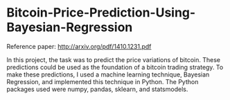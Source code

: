 # Bitcoin-Price-Prediction-Using-Bayesian-Regression
Reference paper: http://arxiv.org/pdf/1410.1231.pdf  

In this project, the task was to predict the price variations of bitcoin. These predictions could be used as the foundation of a bitcoin trading strategy. To make these predictions, I used a machine learning technique, Bayesian Regression, and implemented this technique in Python. 
The Python packages used were numpy, pandas, sklearn, and statsmodels.
